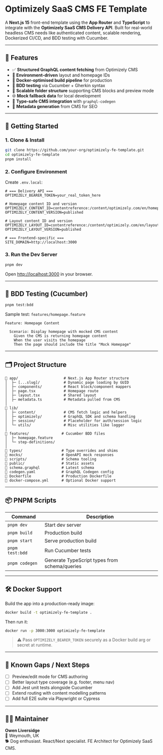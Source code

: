 # Optimizely SaaS CMS FE Template

A **Next.js 15** front-end template using the **App Router** and **TypeScript** to integrate with the **Optimizely SaaS CMS Delivery API**. Built for real-world headless CMS needs like authenticated content, scalable rendering, Dockerized CI/CD, and BDD testing with Cucumber.

---

## 🧩 Features

- ✅ **Structured GraphQL content fetching** from Optimizely CMS
- 🔧 **Environment-driven** layout and homepage IDs
- 🐳 **Docker-optimised build pipeline** for production
- 🧪 **BDD testing** via Cucumber + Gherkin syntax
- 🧠 **Scalable folder structure** supporting CMS blocks and preview mode
- 🌐 **Mock fallback data** for local development
- 📐 **Type-safe CMS integration** with `graphql-codegen`
- 🧾 **Metadata generation** from CMS for SEO

---

## 🚀 Getting Started

### 1. Clone & Install

```bash
git clone https://github.com/your-org/optimizely-fe-template.git
cd optimizely-fe-template
pnpm install
```

### 2. Configure Environment

Create `.env.local`:

```env
# === Delivery API ===
OPTIMIZELY_BEARER_TOKEN=your_real_token_here

# Homepage content ID and version
OPTIMIZELY_CONTENT_ID=contentreference:/content/optimizely.com/en/homepage/
OPTIMIZELY_CONTENT_VERSION=published

# Layout content ID and version
OPTIMIZELY_LAYOUT_ID=contentreference:/content/optimizely.com/en/layout/
OPTIMIZELY_LAYOUT_VERSION=published

# === Frontend-specific ===
SITE_DOMAIN=http://localhost:3000
```

### 3. Run the Dev Server

```bash
pnpm dev
```

Open [http://localhost:3000](http://localhost:3000) in your browser.

---

## 🧪 BDD Testing (Cucumber)

```bash
pnpm test:bdd
```

Sample test: `features/homepage.feature`

```gherkin
Feature: Homepage Content

  Scenario: Display homepage with mocked CMS content
    Given the CMS is returning homepage content
    When the user visits the homepage
    Then the page should include the title "Mock Homepage"
```

---

## 🗂️ Project Structure

```
📁 app/                     # Next.js App Router structure
│  ├─ [...slug]/           # Dynamic page loading by GUID
│  ├─ components/          # React block/component mappers
│  ├─ page.tsx             # Homepage route
│  ├─ layout.tsx           # Shared layout
│  ├─ metadata.ts          # Metadata pulled from CMS
│
📁 lib/
│  ├─ content/             # CMS fetch logic and helpers
│  ├─ optimizely/          # GraphQL SDK and schema handling
│  ├─ session/             # Placeholder for auth/session logic
│  └─ utils/               # Misc utilities like logger
│
📁 features/               # Cucumber BDD files
│  ├─ homepage.feature
│  └─ step-definitions/
│
📁 types/                  # Type overrides and shims
📁 mocks/                  # OpenAPI mock responses
📁 scripts/                # Schema tooling
📁 public/                 # Static assets
📄 schema.graphql          # Latest schema
📄 codegen.yaml            # GraphQL Codegen config
📄 Dockerfile              # Production Dockerfile
📄 docker-compose.yml      # Optional Docker support
```

---

## 📦 PNPM Scripts

| Command         | Description                                   |
| --------------- | --------------------------------------------- |
| `pnpm dev`      | Start dev server                              |
| `pnpm build`    | Production build                              |
| `pnpm start`    | Serve production build                        |
| `pnpm test:bdd` | Run Cucumber tests                            |
| `pnpm codegen`  | Generate TypeScript types from schema/queries |

---

## 🛠️ Docker Support

Build the app into a production-ready image:

```bash
docker build -t optimizely-fe-template .
```

Then run it:

```bash
docker run -p 3000:3000 optimizely-fe-template
```

> ⚠️ Pass `OPTIMIZELY_BEARER_TOKEN` securely as a Docker build arg or secret at runtime.

---

## 📌 Known Gaps / Next Steps

- [ ] Preview/edit mode for CMS authoring
- [ ] Better layout type coverage (e.g. footer, menu nav)
- [ ] Add Jest unit tests alongside Cucumber
- [ ] Extend routing with content modelling patterns
- [ ] Add full E2E suite via Playwright or Cypress

---

## 👨‍💻 Maintainer

**Owen Liversidge**  
📍 Weymouth, UK  
🐕 Dog enthusiast. React/Next specialist. FE Architect for Optimizely SaaS CMS.
